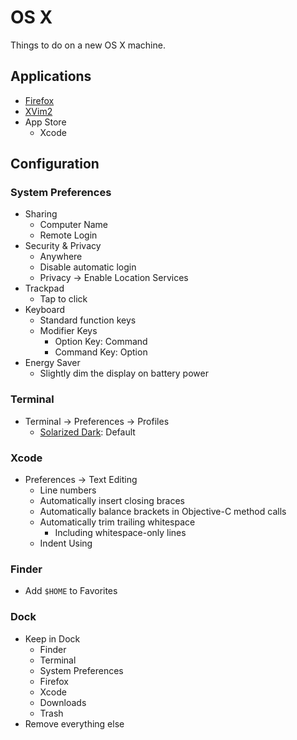 # OS X

Things to do on a new OS X machine.

## Applications

- [Firefox](https://www.mozilla.org/en-US/firefox)
- [XVim2](https://github.com/XVimProject/XVim2.git)
- App Store
    - Xcode

## Configuration

### System Preferences

- Sharing
    - Computer Name
    - Remote Login
- Security & Privacy
    - Anywhere
    - Disable automatic login
    - Privacy -> Enable Location Services
- Trackpad
    - Tap to click
- Keyboard
    - Standard function keys
    - Modifier Keys
        - Option Key: Command
        - Command Key: Option
- Energy Saver
    - Slightly dim the display on battery power

### Terminal

- Terminal -> Preferences -> Profiles
    - [Solarized Dark](https://github.com/tomislav/osx-terminal.app-colors-solarized/archive/master.zip): Default

### Xcode

- Preferences -> Text Editing
    - Line numbers
    - Automatically insert closing braces
    - Automatically balance brackets in Objective-C method calls
    - Automatically trim trailing whitespace
        - Including whitespace-only lines
    - Indent Using

### Finder

- Add `$HOME` to Favorites

### Dock

- Keep in Dock
    - Finder
    - Terminal
    - System Preferences
    - Firefox
    - Xcode
    - Downloads
    - Trash
- Remove everything else
